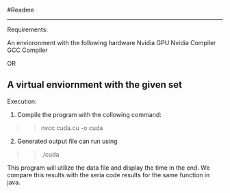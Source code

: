 #Readme 

---
Requirements:

An envioronment with the following hardware 
Nvidia GPU
Nvidia Compiler
GCC Compiler

OR

A virtual enviornment with the given set
---

Execution:

1. Compile the program with the collowing command:
>>nvcc cuda.cu -o cuda

2. Generated output file can run using 
>>./cuda

This program will utilize the data file and display the time in the end. We compare this results with the seria code results for the same function in java.
